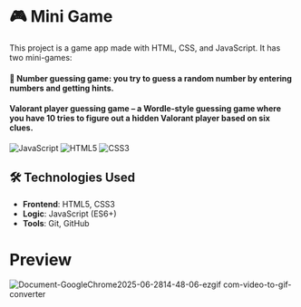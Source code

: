 # 🎮 Mini Game
This project is a game app made with HTML, CSS, and JavaScript. It has two mini-games:

####  💯 Number guessing game: you try to guess a random number by entering numbers and getting hints.

####  Valorant player guessing game – a Wordle‑style guessing game where you have 10 tries to figure out a hidden Valorant player based on six clues.


![JavaScript](https://img.shields.io/badge/JavaScript-ES6+-yellow)
![HTML5](https://img.shields.io/badge/HTML5-E34F26?logo=html5&logoColor=white)
![CSS3](https://img.shields.io/badge/CSS3-1572B6?logo=CSS&logoColor=white)

## 🛠️ Technologies Used
- **Frontend**: HTML5, CSS3
- **Logic**: JavaScript (ES6+)
- **Tools**: Git, GitHub

# Preview

![Document-GoogleChrome2025-06-2814-48-06-ezgif com-video-to-gif-converter](https://github.com/user-attachments/assets/16c92b1b-e64e-4982-92cc-22f27495d1ee)
